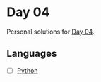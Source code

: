 # Day 04
Personal solutions for [Day 04](https://adventofcode.com/2023/day/4).

## Languages

- [ ] [Python](/2023/Day04/Python/)

